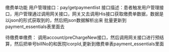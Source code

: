 缴费单功能
用户管理接口：pay/getpaymentlist
接口描述：患者触发用户管理接口，用户管理通过调用网关接口，网关又去调用His接口获取缴费单数据，数据是以json的形式获取到的，然后把json数据解析出来
批量更新到payment_essentials表里面去


待缴费单缴费：
调用account/preChargeNew接口，然后调用网关接口进行预结算，然后把单号billNo的和医院IcorpId,更新到缴费单表payment_essentials里面